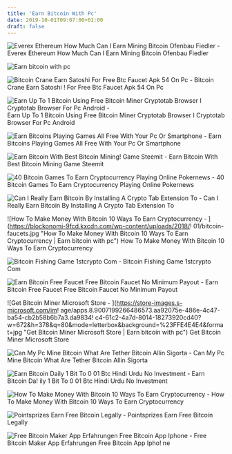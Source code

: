 ```yaml
---
title: 'Earn Bitcoin With Pc'
date: 2019-10-01T09:07:00+01:00
draft: false
---
```


![Everex Ethereum How Much Can I Earn Mining Bitcoin Ofenbau Fiedler - ](https://cdn.coinbureau.com/wp-content/uploads/2019/04/10132626/EverexReviewCover.jpg "Everex Ethereum How Much Can I Earn Mining Bitcoin Ofenbau Fiedler | Earn bitcoin with pc") Everex Ethereum How Much Can I Earn Mining Bitcoin Ofenbau Fiedler

![Earn bitcoin with pc](https://http2.mlstatic.com/script-php-cripto-market-exchange-bitcoin-dogecoin-litecoin-D_NQ_NP_942240-MLB26047505795_092017-F.jpg "Earn bitcoin with pc") 

![Bitcoin Crane Earn Satoshi For Free Btc Faucet Apk 54 On Pc - ](https://lh3.googleusercontent.com/dDPSjWyAd-gPc3O2YoUeErNhLBqgOPB_Z62lfZ78ao0Mt9azdFhUjrRXSXVPiSG_Ooaj "Bitcoin Crane Earn Satoshi For Free Btc Faucet Apk 54 On Pc | Earn bitcoin with pc") Bitcoin Crane Earn Satoshi ! For Free Btc Faucet Apk 54 On Pc

![Earn Up To 1 Bitcoin Using Free Bitcoin Miner Cryptotab Browser I Cryptotab Browser For Pc Android - ](https://i.ytimg.com/vi/oUE97GW8TNI/hqdefault.jpg "Earn Up To 1 Bitcoin Using Free Bitcoin Miner Cryptotab Browser I Cryptotab Browser For Pc Android | Earn bitcoin with pc") Earn Up To 1 Bitcoin Using Free Bitcoin Miner Cryptotab Browser I Cryptotab Browser For Pc Android

![Earn Bitcoins Playing Games All Free With Your Pc Or Smartphone - ](https://www.bitcoincasinos.bet/wp-content/uploads/2017/01/Farm-Satoshi.png "Earn Bitcoins Playing Games All Free With Your Pc Or Smartphone | Earn bitcoin with pc") Earn Bitcoins Playing Games All Free With Your Pc Or Smartphone

![Earn Bitcoin With Best Bitcoin Mining!    Game Steemit - ](https://steemitimages.com/DQmQmSyu6vwPwgvMPRNfVtVY9DM3qej62Z3qtZgTbDB63uw/BTCminer2.PNG "Earn Bitcoin With Best Bitcoin Mining Game Steemit | Earn bitcoin with pc") Earn Bitcoin With Best Bitcoin Mining Game Steemit

![40 Bitcoin Games To Earn Cryptocurrency Playing Online Pokernews - ](https://pnimg.net/w/articles-attachments/1/5aa/650ad02ccf.jpg "40 Bitcoin Games To Earn Cryptocurrency Playing Online Pokernews | Earn bitcoin with pc") 40 Bitcoin Games To Earn Cryptocurrency Playing Online Pokernews

![Can I Really Earn Bitcoin By Installing A Crypto Tab Extension To - ](https://qph.fs.quoracdn.net/main-qimg-f32b19f1eeff6d8ae65ab48d6e220638 "Can I Really Earn Bitcoin By Installing A Crypto Tab Extension To | Earn bitcoin with pc") Can I Really Earn Bitcoin By Installing A Crypto Tab Extension To

![How To Make Money With Bitcoin 10 Ways To Earn Cryptocurrency - ](https://blockonomi-9fcd.kxcdn.com/wp-content/uploads/2018/!   01/bitcoin-faucets.jpg "How To Make Money With Bitcoin 10 Ways To Earn Cryptocurrency | Earn bitcoin with pc") How To Make Money With Bitcoin 10 Ways To Earn Cryptocurrency

![Bitcoin Fishing Game 1stcrypto Com - ](https://1stcrypto.com/wp-content/uploads/2015/03/captain-pearl.jpg "Bitcoin Fishing Game 1stcrypto Com | Earn bitcoin with pc") Bitcoin Fishing Game 1stcrypto Com

![Earn Bitcoin Free Faucet Free Bitcoin Faucet No Minimum Payout - ](http://yeuapk.com/wp-content/uploads/2018/02/Metal_War_1.jpg "Earn Bitcoin Free Faucet Free Bitcoin Faucet No Minimum Payout | Earn bitcoin with pc") Earn Bitcoin Free Faucet Free Bitcoin Faucet No Minimum Payout

![Get Bitcoin Miner Microsoft Store - ](https://store-images.s-microsoft.com/im!   age/apps.8.9007199266486573.aa92075e-486e-4c47-ba54-cb2b58b6b7a3.da9834!   c4-61c2-4a7d-8014-18273920cd40?w=672&h=378&q=80&mode=letterbox&background=%23FFE4E4E4&format=jpg "Get Bitcoin Miner Microsoft Store | Earn bitcoin with pc") Get Bitcoin Miner Microsoft Store

![Can My Pc Mine Bitcoin What Are Tether Bitcoin Allin Sigorta - ](https://blockexplorer.com/news/wp-content/uploads/2018/10/bitcoin-mining-profits-1024x849.png "Can My Pc Mine Bitcoin What Are Tether Bitcoin Allin Sigorta | Earn bitcoin with pc") Can My Pc Mine Bitcoin What Are Tether Bitcoin Allin Sigorta

![Earn Bitcoin Daily 1 Bit To 0 01 Btc Hindi Urdu No Investment - ](https://i.pinimg.com/736x/d3/76/05/d37605d6aff691867d8e083833451faf.jpg "Earn Bitcoin Daily 1 Bit To 0 01 Btc Hindi Urdu No Investment | Earn bitcoin with pc") Earn Bitcoin Da! ily 1 Bit To 0 01 Btc Hindi Urdu No Investment

![How To Make Money With Bitcoin 10 Ways To Earn Cryptocurrency - ](https://blockonomi-9fcd.kxcdn.com/wp-content/uploads/2018/01/make-money-bitcoin.jpg "How To Make Money With Bitcoin 10 Ways To Earn Cryptocurrency | Earn bitcoin with pc") How To Make Money With Bitcoin 10 Ways To Earn Cryptocurrency

![Pointsprizes Earn Free Bitcoin Legally - ](https://pointsprizes-prize.s3-accelerate.amazonaws.com/390/390_43.png "Pointsprizes Earn Free Bitcoin Legally | Earn bitcoin with pc") Pointsprizes Earn Free Bitcoin Legally

![Free Bitcoin Maker App Erfahrungen Free Bitcoin App Iphone - ](http://starexpress.at/img/92791162731f99c8ed80fb13d9f26051.jpg "Free Bitcoin Maker App Erfahrungen Free Bitcoin App Iphone | Earn bitcoi!   n with pc") Free Bitcoin Maker App Erfahrungen Free Bitcoin App Ipho! ne